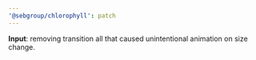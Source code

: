 ```yaml
---
'@sebgroup/chlorophyll': patch
---
```


**Input**: removing transition all that caused unintentional animation on size change.
